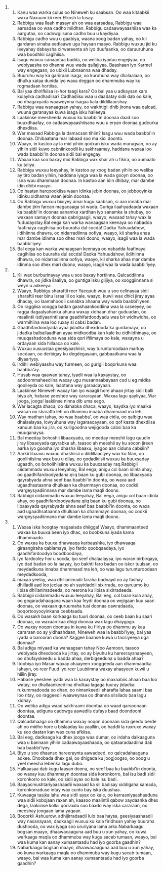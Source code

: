 <ol>
  <li>
    <ol>
      <li>Kanu waa warka culus oo Nineweh ku saabsan. Oo waa kitaabkii waxa Naxuum kii reer Elkosh la tusay.</li>
      <li>Rabbigu waa Ilaah masayr ah oo waa aarsadaa, Rabbigu waa aarsadaa oo waa cadho miidhan. Rabbigu cadaawayaashiisa waa ka aargutaa, oo cadowgiisana cadho buu u kaydiyaa.</li>
      <li>Rabbigu cadho wuu u gaabiya, waana xoog badan yahay, oo kii gardaran sinaba eedlaawe ugu haysan maayo. Rabbigu wuxuu jid ku leeyahay dabaysha cirwareenta ah iyo duufaanka, oo daruuruhuna waa boodhkii cagihiisa.</li>
      <li>Isagu wuxuu canaantaa badda, oo weliba iyaduu engejiyaa, oo webiyaasha oo dhanna wuu wada qallajiyaa. Baashaan iyo Karmel way engegaan, oo ubixii Lubnaanna waa dhaday.</li>
      <li>Buuruhu way ka gariiraan isaga, oo kuruhuna way dhalaalaan, oo dhulka xataa dunida iyo waxa deggan oo dhammuba way ku rogmadaan hortiisa.</li>
      <li>Bal yaa dhirifkiisa is-hor taagi kara? Oo bal yaa u adkaysan kara kulaylka cadhadiisa? Cadhadiisu waa u daadatay sidii dab oo kale, oo dhagaxyada waaweynna isagaa kala dildillaacshay.</li>
      <li>Rabbigu waa wanaagsan yahay, oo wakhtigii dhib jirona waa qalcad, wuuna garanayaa kuwa isaga isku halleeya.</li>
      <li>Laakiinse meesheeda wuxuu ku baabbi'in doonaa daad soo buuxdhaafay, oo cadaawayaashiisana wuu u eryan doonaa gudcurka dhexdiisa.</li>
      <li>War maxaad Rabbiga la damacsan tihiin? Isagu wuu wada baabbi'in doonaa. Dhibaatana mar labaad soo ma kici doonto.</li>
      <li>Waayo, in kastoo ay la mid yihiin qodxan isku wada murugsan, oo ay yihiin sidii kuwo cabniinkoodii ku sakhraamay, haddana waxaa loo wada baabbi'in doonaa sidii bal engegay.</li>
      <li>Waxaa kaa soo baxay mid Rabbiga wax shar ah u fikira, oo xumaato ku taliya.</li>
      <li>Rabbigu wuxuu leeyahay, In kastoo ay xoog badan yihiin oo weliba ay tiro badan yihiin, haddana iyaga waa la wada gooyn doonaa, oo isna wuu dhammaan doonaa. In kastoo aan idin dhibay, mar dambe idin dhibi maayo.</li>
      <li>Oo haatan harqoodkiisa waan idinka jebin doonaa, oo jebbooyinka idinku xidhanna waan jebin doonaa.</li>
      <li>Oo Rabbigu wuxuu bixiyey amar kugu saabsan, si aan innaba mar dambe jirin farcan magacaaga sii wada. Guriga ilaahyadaada waxaan ka baabbi'in doonaa sanamka xardhan iyo sanamka la shubay, oo waxaan samayn doonaa qabrigaagii, waayo, waxaad tahay wax la fududaystay.Bal eega kan warka wanaagsan keenaya oo nabadda faafinaya cagihiisa oo buuraha dul socda! Dadka Yahuudahow, iidihiinna dhawra, oo nidarradiinna oofiya, waayo, kii sharka ahaa mar dambe idinma soo dhex mari doono, waayo, isagii waa la wada baabbi'iyey.</li>
      <li>Bal eega kan warka wanaagsan keenaya oo nabadda faafinaya cagihiisa oo buuraha dul socda! Dadka Yahuudahow, iidihiinna dhawra, oo nidarradiinna oofiya, waayo, kii sharka ahaa mar dambe idinma soo dhex mari doono, waayo, isagii waa la wada baabbi'iyey.</li>
    </ol>
  </li>
  <li>
    <ol>
      <li>Kii wax burburinayay waa u soo baxay hortiinna. Qalcaddiinna dhawra, oo jidka ilaaliya, oo guntiga isku giijiya, oo xooggiinnana si weyn u adkeeya.</li>
      <li>Waayo, Rabbigu sharaftii reer Yacquub wuu u soo celinayaa sidii sharaftii reer binu Israa'iil oo kale, waayo, kuwii wax dhici jiray ayaa dhacay, oo laamahoodii canabka ahaana way wada baabbi'iyeen.</li>
      <li>Oo raggiisa xoogga badan gaashaankoodiina waa la caseeyey, oo ragga dagaalyahanka ahuna waxay xidhaan dhar guduudan, oo maalintii isdiyaarintiisana gaadhifardoodyadu waa bir widhwidha, oo warmihiina waa loo ruxay si cabsi badan.</li>
      <li>Gaadhifardoodyada ayaa jidadka dhexdooda ka gurdamaya, oo jidadka balballaadhan ayaa midkoodba kan kale ku cidhiidhinaya, oo muuqashadooduna waa sida qori iftiimaya oo kale, waxayna u ordayaan sida hillaaca oo kale.</li>
      <li>Wuxuu xusuustaa geesiyaashiisii, way turunturoodaan markay socdaan, oo derbigay ku degdegayaan, gabbaadkana waa la diyaariyey.</li>
      <li>Irdihii webiyaashu way furmeen, oo gurigii boqorkuna waa baabba'ay.</li>
      <li>Husab waa qaawan tahay, iyadii waa la kaxaystay, oo addoommaheediina waxay ugu musannaabayaan cod u eg midka qoolleyda oo kale, laabtana way garaacayaan.</li>
      <li>Laakiinse Nineweh waxay tan iyo waagii hore ahaan jirtay sidii balli biya ah, habase yeeshee way cararayaan. Waxaa lagu qayliyaa, War jooga, jooga! laakiinse ninna dib uma eego.</li>
      <li>War lacagta dhaca, oo dahabka dhaca, waayo, kaydka iyo maalka wacan oo sharafta leh oo dhammu innaba dhammaad ma leh.</li>
      <li>Way madhan tahay, oo waa baabba', oo waa cidla, oo qalbigu waa dhalaalayaa, lowyuhuna way isgaraacayaan, oo qof kasta dhexdiisa xanuun baa ku jira, oo kulligoodna wejigooda cabsi baa ka muuqanaysa.</li>
      <li>Bal meeday bohoshii libaaxyadu, oo meeday meeshii lagu quudin jiray libaaxyada qayrabka ah, taasoo ah meeshii ay ku socon jireen aarka iyo goosha iyo dhasha libaaxu, iyagoo aan ciduna cabsiin?</li>
      <li>Aarkii libaaxu wuxuu dhashiisii u dildillaaciyey wax ku filan, oo goolihiisiina wax buu u dilay, oo godadkiisii wuxuu ka buuxsaday ugaadh, oo boholihiisiina wuxuu ka buuxsaday raq.Rabbigii ciidammadu wuxuu leeyahay, Bal eega, anigu col baan idinla ahay, oo gaadhifardoodyadana qiiq baan ku gubi doonaa, oo libaaxyada qayrabyada ahna seef baa baabbi'in doonta, oo waxa aad ugaadhsataanna dhulkaan ka dhammayn doonaa, oo codkii wargeysyadiinnana mar dambe lama maqli doono.</li>
      <li>Rabbigii ciidammadu wuxuu leeyahay, Bal eega, anigu col baan idinla ahay, oo gaadhifardoodyadana qiiq baan ku gubi doonaa, oo libaaxyada qayrabyada ahna seef baa baabbi'in doonta, oo waxa aad ugaadhsataanna dhulkaan ka dhammayn doonaa, oo codkii wargeysyadiinnana mar dambe lama maqli doono.</li>
    </ol>
  </li>
  <li>
    <ol>
      <li>Waxaa iska hoogtay magaalada dhiigga! Waayo, dhammaanteed waxaa ka buuxa been iyo dhac, oo boobkuna iyada kama dhammaado.</li>
      <li>Oo waxaa ka buuxa dhawaaqa karbaashka, iyo dhawaaqa giraangiraha qablamaya, iyo fardo qoobqaadaya, iyo gaadhifardoodyo boodboodaya,</li>
      <li>iyo fardooley hor u socda, iyo seef dhalaalaysa, iyo waran birbirqaya, iyo dad badan oo la laayay, iyo bakhti faro badan oo iskor tuulsan, oo meydadkuna innaba dhammaad ma leh, oo waa lagu turunturoodaan meydadkooda,</li>
      <li>maxaa yeelay, waa dhillanimadii faraha badnayd oo ay fashay dhilladii aad loo jeclaa oo ah sayidaddii sixirrada, oo quruumo ku iibisa dhillanimadeeda, oo reerona ku iibisa sixirradeeda.</li>
      <li>Rabbigii ciidammadu wuxuu leeyahay, Bal eeg, col baan kula ahay, oo gogaradahaagana waan kaa feydi doonaa oo wejigaan kuu saari doonaa, oo waxaan quruumaha tusi doonaa cawradaada, boqortooyooyinkana ceebtaada.</li>
      <li>Oo wasakh baan korkaaga ku tuuri doonaa, oo ceeb baan ku saari doonaa, oo waxaan kaa dhigi doonaa wax lagu dhaygago.</li>
      <li>Oo waxay noqon doontaa in kuwa ku fiiriya oo dhammu ay kaa cararaan oo ay yidhaahdaan, Nineweh waa la baabbi'iyey, bal yaa iyada u barooran doona? Xaggee baanse kuwa u tacsiyeeya uga doonaa?</li>
      <li>Bal adigu miyaad ka wanaagsan tahay Noo Aamoon, taasoo webiyada dhexdooda ku jirtay, oo ay biyuhu ku hareeraysnaayeen, oo dhufayskeedu u badda ahaa, derbigeeduna u badda ahaa?</li>
      <li>Itoobiya iyo Masar waxay ahaayeen xooggeeda aan dhammaadka lahayn, oo reer Fuud iyo reer Luubiimna waxay ahaayeen kuwii u hiilin jiray.</li>
      <li>Habase yeeshee iyadii waa la kaxaystay oo maxaabiis ahaan baa loo watay, oo dhallaankeediina dhulkaa lagaga tuuray jidadka rukummadooda oo dhan, oo nimankeedii sharafta lahaa saami baa loo ritay, oo raggeedii waaweynaa oo dhanna silsilado baa lagu xidhay.</li>
      <li>Oo weliba adigu waad sakhraami doontaa oo waad qarsoonaan doontaa, adiguna cadowga aawadiis dufays baad doondooni doontaa.</li>
      <li>Qalcadahaaga oo dhammu waxay noqon doonaan sida geedo berde ah oo midho hore u bislaaday ku yaalliin, oo haddii la ruxruxo waxay ku soo daatan kan wax cuna afkiisa.</li>
      <li>Bal eeg, dadkaaga ku dhex jooga waa dumar, oo irdaha dalkaaguna waa u bannaan yihiin cadaawayaashaada, oo qataaradaadiina dab baa baabbi'iyey.</li>
      <li>Biyo u soo dhaanso hareeraynta aawadeed, oo qalcadahaagana adkee. Dhoobada dhex gal, oo dhigada ku joogjoogso, oo xoog u yeel meesha lebenka lagu dubo.</li>
      <li>Halkaasaa dab kugu laasan doona, oo seef baa ku baabbi'in doonta, oo waxay kuu dhammayn doontaa sida koronkorro, bal isu badi sidii koronkorro oo kale, oo sidii ayax oo kale isu badi.</li>
      <li>Baayacmushtariyaashaadii waxaad ka sii badisay xiddigaha samada, koronkorraduse intay wax cunto bay iska duushaa.</li>
      <li>Kuwaaga taajka lahu waa sidii ayax oo kale, oo karraaniyaashaaduna waa sidii kobojaan raxan ah, kaasoo maalintii qabow xaydaanka dhex dega, laakiinse kolkii qorraxdu soo baxdo way iska cararaan, oo meeshay joogaan lama yaqaan.</li>
      <li>Boqorkii Ashuurow, adhijirradaadii lulo baa haysa, geesiyaashaadii way nasanayaan, dadkaagii wuxuu ku kala firidhsan yahay buuraha dushooda, oo wax iyaga soo ururiyana lama arko.Nabarkaagu bogsan maayo, dhaawacaaguna aad buu u xun yahay, oo kuwa warkaaga maqla oo dhammuba way kugu sacab tumaan, waayo, bal waa kuma kan aanay xumaantaadu had iyo goorba gaadhin?</li>
      <li>Nabarkaagu bogsan maayo, dhaawacaaguna aad buu u xun yahay, oo kuwa warkaaga maqla oo dhammuba way kugu sacab tumaan, waayo, bal waa kuma kan aanay xumaantaadu had iyo goorba gaadhin?</li>
    </ol>
  </li>
</ol>